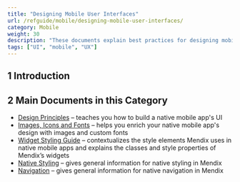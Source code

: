 ```yaml
---
title: "Designing Mobile User Interfaces"
url: /refguide/mobile/designing-mobile-user-interfaces/
category: Mobile
weight: 30
description: "These documents explain best practices for designing mobile UI with Mendix."
tags: ["UI", "mobile", "UX"]
---
```


## 1 Introduction

## 2 Main Documents in this Category

* [Design Principles](/refguide/mobile/designing-mobile-user-interfaces/design-principles/) – teaches you how to build a native mobile app's UI
* [Images, Icons and Fonts](/refguide/mobile/designing-mobile-user-interfaces/images-icons-and-fonts/) – helps you enrich your native mobile app's design with images and custom fonts
* [Widget Styling Guide](/refguide/mobile/designing-mobile-user-interfaces/widget-styling-guide/) – contextualizes the style elements Mendix uses in native mobile apps and explains the classes and style properties of Mendix’s widgets
* [Native Styling](/refguide/mobile/designing-mobile-user-interfaces/native-styling/) – gives general information for native styling in Mendix
* [Navigation](/refguide/mobile/designing-mobile-user-interfaces/navigation/) – gives general information for native navigation in Mendix